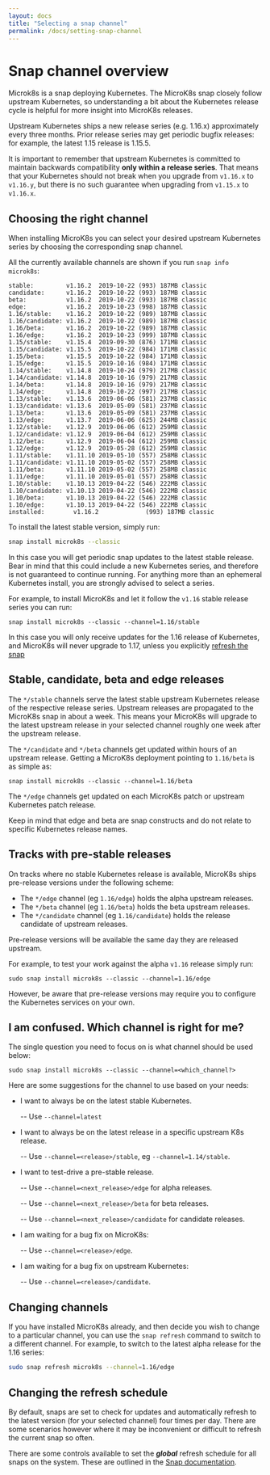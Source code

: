 ```yaml
---
layout: docs
title: "Selecting a snap channel"
permalink: /docs/setting-snap-channel
---
```


# Snap channel overview

Microk8s is a snap deploying Kubernetes. The MicroK8s snap closely follow upstream
Kubernetes, so understanding a bit about the Kubernetes release cycle is helpful
for more insight into MicroK8s releases.

Upstream Kubernetes ships a new release series (e.g. 1.16.x) approximately
every three months. Prior release series may get periodic bugfix releases: for
example, the latest 1.15 release is 1.15.5.

It is important to remember that upstream Kubernetes is committed to maintain
backwards compatibility **only within a release series**. That means that your
Kubernetes should not break when you upgrade from `v1.16.x` to `v1.16.y`, but
there is no such guarantee when upgrading from `v1.15.x` to `v1.16.x`.

## Choosing the right channel

When installing MicroK8s you can select your desired upstream Kubernetes series
by choosing the corresponding snap channel.

All the currently available channels are shown if you run `snap info microk8s`:

```
stable:         v1.16.2  2019-10-22 (993) 187MB classic
candidate:      v1.16.2  2019-10-22 (993) 187MB classic
beta:           v1.16.2  2019-10-22 (993) 187MB classic
edge:           v1.16.2  2019-10-23 (998) 187MB classic
1.16/stable:    v1.16.2  2019-10-22 (989) 187MB classic
1.16/candidate: v1.16.2  2019-10-22 (989) 187MB classic
1.16/beta:      v1.16.2  2019-10-22 (989) 187MB classic
1.16/edge:      v1.16.2  2019-10-23 (999) 187MB classic
1.15/stable:    v1.15.4  2019-09-30 (876) 171MB classic
1.15/candidate: v1.15.5  2019-10-22 (984) 171MB classic
1.15/beta:      v1.15.5  2019-10-22 (984) 171MB classic
1.15/edge:      v1.15.5  2019-10-16 (984) 171MB classic
1.14/stable:    v1.14.8  2019-10-24 (979) 217MB classic
1.14/candidate: v1.14.8  2019-10-16 (979) 217MB classic
1.14/beta:      v1.14.8  2019-10-16 (979) 217MB classic
1.14/edge:      v1.14.8  2019-10-22 (997) 217MB classic
1.13/stable:    v1.13.6  2019-06-06 (581) 237MB classic
1.13/candidate: v1.13.6  2019-05-09 (581) 237MB classic
1.13/beta:      v1.13.6  2019-05-09 (581) 237MB classic
1.13/edge:      v1.13.7  2019-06-06 (625) 244MB classic
1.12/stable:    v1.12.9  2019-06-06 (612) 259MB classic
1.12/candidate: v1.12.9  2019-06-04 (612) 259MB classic
1.12/beta:      v1.12.9  2019-06-04 (612) 259MB classic
1.12/edge:      v1.12.9  2019-05-28 (612) 259MB classic
1.11/stable:    v1.11.10 2019-05-10 (557) 258MB classic
1.11/candidate: v1.11.10 2019-05-02 (557) 258MB classic
1.11/beta:      v1.11.10 2019-05-02 (557) 258MB classic
1.11/edge:      v1.11.10 2019-05-01 (557) 258MB classic
1.10/stable:    v1.10.13 2019-04-22 (546) 222MB classic
1.10/candidate: v1.10.13 2019-04-22 (546) 222MB classic
1.10/beta:      v1.10.13 2019-04-22 (546) 222MB classic
1.10/edge:      v1.10.13 2019-04-22 (546) 222MB classic
installed:        v1.16.2             (993) 187MB classic
```

To install the latest stable version, simply run:

```bash
snap install microk8s --classic
```

In this case you will get periodic snap updates to the latest stable release.
Bear in mind that this could include a new Kubernetes series, and therefore is
not guaranteed to continue running. For anything more than an ephemeral
Kubernetes install, you are strongly advised to select a series.

For example, to install MicroK8s and let it follow the `v1.16` stable release
series you can run:

```
snap install microk8s --classic --channel=1.16/stable
```

In this case you will only receive updates for the 1.16 release of Kubernetes,
and MicroK8s will never upgrade to 1.17, unless you explicitly
[refresh the snap](#refresh)


## Stable, candidate, beta and edge releases

The `*/stable` channels serve the latest stable upstream Kubernetes release of
the respective release series. Upstream releases are propagated to the MicroK8s
snap in about a week. This means your MicroK8s will upgrade to the latest
upstream release in your selected channel roughly one week after the upstream
release.

The `*/candidate` and `*/beta` channels get updated within hours of an upstream
release. Getting a MicroK8s deployment pointing to `1.16/beta` is as simple as:

```
snap install microk8s --classic --channel=1.16/beta
```

The `*/edge` channels get updated on each MicroK8s patch or upstream
Kubernetes patch release.

Keep in mind that edge and beta are snap constructs and do not relate to
specific Kubernetes release names.


## Tracks with pre-stable releases

On tracks where no stable Kubernetes release is available, MicroK8s ships
pre-release versions under the following scheme:

-   The `*/edge` channel (eg `1.16/edge`) holds the alpha upstream releases. 
-   The `*/beta` channel (eg `1.16/beta`) holds the beta upstream releases.
-   The `*/candidate` channel (eg `1.16/candidate`) holds the release candidate
    of upstream releases.

Pre-release versions will be available the same day they are released upstream. 

For example, to test your work against the alpha `v1.16` release simply run:

```
sudo snap install microk8s --classic --channel=1.16/edge
```

However, be aware that pre-release versions may require you to configure the
Kubernetes services on your own.


## I am confused. Which channel is right for me?

The single question you need to focus on is what channel should be used below:

```
sudo snap install microk8s --classic --channel=<which_channel?>
```

Here are some suggestions for the channel to use based on your needs:

-   I want to always be on the latest stable Kubernetes.

     -- Use `--channel=latest`

-   I want to always be on the latest release in a specific upstream K8s release.

     -- Use `--channel=<release>/stable`, eg `--channel=1.14/stable`. 

-   I want to test-drive a pre-stable release.

     -- Use `--channel=<next_release>/edge` for alpha releases.

     -- Use `--channel=<next_release>/beta` for beta releases.

     -- Use `--channel=<next_release>/candidate` for candidate releases.

-   I am waiting for a bug fix on MicroK8s:

     -- Use `--channel=<release>/edge`.

-   I am waiting for a bug fix on upstream Kubernetes:

     -- Use `--channel=<release>/candidate`.


<a id="refresh"> </a>
## Changing channels

If you have installed MicroK8s already, and then decide you wish to change
to a particular channel, you can use the `snap refresh` command to switch to a
different channel. For example, to switch to the latest alpha release for
the 1.16 series:

```bash
sudo snap refresh microk8s --channel=1.16/edge
```

## Changing the refresh schedule

By default, snaps are set to check for updates and automatically refresh to the
latest version (for your selected channel) four times per day. There are some
scenarios however where it may be inconvenient or difficult to refresh the
current snap so often.

There are some controls available to set the ***global*** refresh schedule for
all snaps on the system. These are outlined in the
[Snap documentation][snap-docs].



<!-- LINKS -->
[snap-docs]: https://snapcraft.io/docs/system-options
